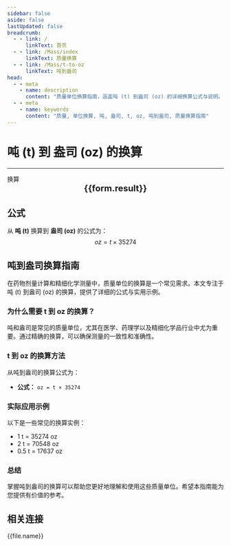 ```yaml
---
sidebar: false
aside: false
lastUpdated: false
breadcrumb:
  - - link: /
      linkText: 首页
  - - link: /Mass/index
      linkText: 质量换算
  - - link: /Mass/t-to-oz
      linkText: 吨到盎司
head:
  - - meta
    - name: description
      content: "质量单位换算指南，涵盖吨 (t) 到盎司 (oz) 的详细换算公式与说明。"
  - - meta
    - name: keywords
      content: "质量, 单位换算, 吨, 盎司, t, oz, 吨到盎司, 质量换算指南"
---
```

# 吨 (t) 到 盎司 (oz) 的换算
---
<script setup>
import { onMounted, reactive, inject, ref } from 'vue'
import { NButton, NForm, NFormItem, NInput, NInputNumber, NSelect, NCard, useMessage,NGrid ,NGi } from 'naive-ui'
import { defineClientComponent } from 'vitepress'
import { Mass } from '../files';

const convert = inject('convert')

const form = reactive({
  number: null,
  result: '',
})

const convertHandler = () => {
  if (form.number !== null && !isNaN(form.number)) {
    const convertedValue = parseFloat(form.number) * 35274
    form.result = `${form.number}t = ${convertedValue.toFixed(2)}oz`
  } else {
    form.result = '请输入有效的数值。'
  }
}
</script>

<n-form size="large" :model="form">
  <n-form-item label="吨 (t)">
    <n-input-number v-model:value="form.number" placeholder="输入吨" style="width: 100%" />
  </n-form-item>
  <n-form-item>
    <n-button type="info" @click="convertHandler" block>换算</n-button>
  </n-form-item>
</n-form>

<n-card  embedded :bordered="false" hoverable>
  <div  style="text-align:center;font-size:20px;">
    <strong>{{form.result}}</strong>
  </div>
</n-card>

## 公式

从 **吨 (t)** 换算到 **盎司 (oz)** 的公式为：
$$ oz = t \times 35274 $$

## 吨到盎司换算指南

在药物剂量计算和精细化学测量中，质量单位的换算是一个常见需求。本文专注于吨 (t) 到盎司 (oz) 的换算，提供了详细的公式与实用示例。

### 为什么需要 t 到 oz 的换算？

吨和盎司是常见的质量单位，尤其在医学、药理学以及精细化学品行业中尤为重要。通过精确的换算，可以确保测量的一致性和准确性。

### t 到 oz 的换算方法

从吨到盎司的换算公式为：

- **公式：** `oz = t × 35274`

### 实际应用示例

以下是一些常见的换算实例：

- 1 t = 35274 oz
- 2 t = 70548 oz
- 0.5 t = 17637 oz

### 总结

掌握吨到盎司的换算可以帮助您更好地理解和使用这些质量单位。希望本指南能为您提供有价值的参考。

## 相关连接
<n-grid x-gap="12" :cols="2">
  <n-gi v-for="(file, index) in Mass" :key="index">
    <n-button
      text
      tag="a"
      :href="file.path"
      type="info"
    >
      {{file.name}}
    </n-button>
  </n-gi>
</n-grid>